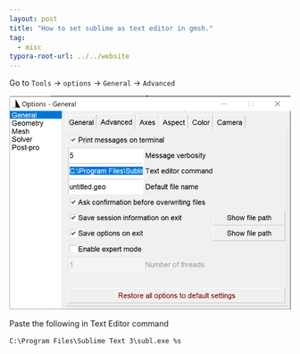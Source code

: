 ```yaml
---
layout: post
title: "How to set sublime as text editor in gmsh."
tag: 
  - misc
typora-root-url: ../../website
---
```


Go to `Tools` → `options` → `General` → `Advanced`

![image-20210122154513524](/assets/images/image-20210122154513524.png)

Paste the following in Text Editor command

```
C:\Program Files\Sublime Text 3\subl.exe %s 
```

